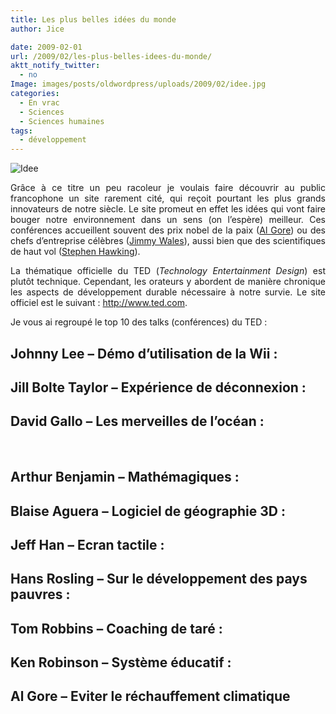 ```yaml
---
title: Les plus belles idées du monde
author: Jice

date: 2009-02-01
url: /2009/02/les-plus-belles-idees-du-monde/
aktt_notify_twitter:
  - no
Image: images/posts/oldwordpress/uploads/2009/02/idee.jpg
categories:
  - En vrac
  - Sciences
  - Sciences humaines
tags:
  - développement
---
```

<img title="Idee" src="/images/posts/oldwordpress/uploads/2009/02/idee.jpg" alt="Idee" >

<p style="text-align: justify;">
  Grâce à ce titre un peu racoleur je voulais faire découvrir au public francophone un site rarement cité, qui reçoit pourtant les plus grands innovateurs de notre siècle. Le site promeut en effet les idées qui vont faire bouger notre environnement dans un sens (on l&#8217;espère) meilleur. Ces conférences accueillent souvent des prix nobel de la paix (<a title="Al Gore - Ancien vice-président US et prix nobel de la paix" href="http://fr.wikipedia.org/wiki/Al_Gore" target="_blank">Al Gore</a>) ou des chefs d&#8217;entreprise célèbres (<a title="Jimmy Wales - fondateur de wikipedia" href="http://fr.wikipedia.org/wiki/Jimmy_Wales" target="_blank">Jimmy Wales</a>), aussi bien que des scientifiques de haut vol (<a title="Stephen Hawking - Astrophysicien" href="http://fr.wikipedia.org/wiki/Stephen_Hawking" target="_blank">Stephen Hawking</a>).
</p>

<p style="text-align: justify;">
  La thématique officielle du TED (<em>Technology Entertainment Design</em>) est plutôt technique. Cependant, les orateurs y abordent de manière chronique les aspects de développement durable nécessaire à notre survie. Le site officiel est le suivant : <a title="TED" href="http://www.ted.com/" target="_blank">http://www.ted.com</a>.
</p>

<p style="text-align: justify;">
  <!--more-->Je vous ai regroupé le top 10 des talks (conférences) du TED :
</p>

<p style="text-align: justify;">
  <h2 style="text-align: justify;">
    Johnny Lee &#8211; Démo d&#8217;utilisation de la Wii :
  </h2>

  <p style="text-align: center;">
  </p>

  <h2 style="text-align: left;">
    Jill Bolte Taylor &#8211; Expérience de déconnexion :
  </h2>

  <p style="text-align: center;">
  </p>

  <h2 style="text-align: justify;">
    David Gallo &#8211; Les merveilles de l&#8217;océan :
  </h2>

  <p style="text-align: center;">
    <br class="spacer_" />
  </p>

  <p style="text-align: center;">
  </p>

  <h2 style="text-align: left;">
    Arthur Benjamin &#8211; Mathémagiques :
  </h2>

  <p style="text-align: center;">
  </p>

  <h2 style="text-align: left;">
    Blaise Aguera &#8211; Logiciel de géographie 3D :
  </h2>

  <p style="text-align: center;">
  </p>

  <h2 style="text-align: left;">
    Jeff Han &#8211; Ecran tactile :
  </h2>

  <p style="text-align: center;">
  </p>

  <h2 style="text-align: left;">
    Hans Rosling &#8211; Sur le développement des pays pauvres :
  </h2>

  <p style="text-align: center;">
  </p>

  <h2 style="text-align: left;">
    Tom Robbins &#8211; Coaching de taré :
  </h2>

  <p style="text-align: center;">
  </p>

  <h2 style="text-align: left;">
    Ken Robinson &#8211; Système éducatif :
  </h2>

  <p style="text-align: center;">
  </p>

  <h2 style="text-align: left;">
    Al Gore &#8211; Eviter le réchauffement climatique
  </h2>

  <p style="text-align: center;">
  </p>

